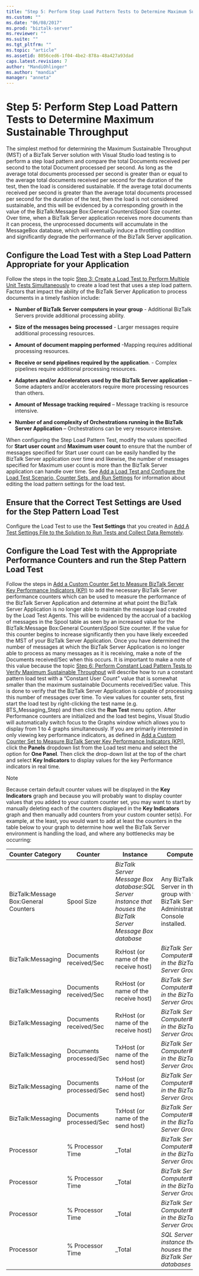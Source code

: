 ```yaml
---
title: "Step 5: Perform Step Load Pattern Tests to Determine Maximum Sustainable Throughput | Microsoft Docs"
ms.custom: ""
ms.date: "06/08/2017"
ms.prod: "biztalk-server"
ms.reviewer: ""
ms.suite: ""
ms.tgt_pltfrm: ""
ms.topic: "article"
ms.assetid: 8056ced6-1f04-4be2-878a-48a427a93dad
caps.latest.revision: 7
author: "MandiOhlinger"
ms.author: "mandia"
manager: "anneta"
---
```

# Step 5: Perform Step Load Pattern Tests to Determine Maximum Sustainable Throughput
The simplest method for determining the Maximum Sustainable Throughput (MST) of a BizTalk Server solution with Visual Studio load testing is to perform a step load pattern and compare the total Documents received per second to the total Document processed per second. As long as the average total documents processed per second is greater than or equal to the average total documents received per second for the duration of the test, then the load is considered sustainable. If the average total documents received per second is greater than the average total documents processed per second for the duration of the test, then the load is not considered sustainable, and this will be evidenced by a corresponding growth in the value of the BizTalk:Message Box:General Counters\Spool Size counter. Over time, when a BizTalk Server application receives more documents than it can process, the unprocessed documents will accumulate in the MessageBox database, which will eventually induce a throttling condition and significantly degrade the performance of the BizTalk Server application.  
  
## Configure the Load Test with a Step Load Pattern Appropriate for your Application  
 Follow the steps in the topic [Step 3: Create a Load Test to Perform Multiple Unit Tests Simultaneously](../technical-guides/step-3-create-a-load-test-to-perform-multiple-unit-tests-simultaneously.md) to create a load test that uses a step load pattern. Factors that impact the ability of the BizTalk Server Application to process documents in a timely fashion include:  
  
-   **Number of BizTalk Server computers in your group** - Additional BizTalk Servers provide additional processing ability.  
  
-   **Size of the messages being processed** - Larger messages require additional processing resources.  
  
-   **Amount of document mapping performed** -Mapping requires additional processing resources.  
  
-   **Receive or send pipelines required by the application**. - Complex pipelines require additional processing resources.  
  
-   **Adapters and/or Accelerators used by the BizTalk Server application** – Some adapters and/or accelerators require more processing resources than others.  
  
-   **Amount of Message tracking required** – Message tracking is resource intensive.  
  
-   **Number of and complexity of Orchestrations running in the BizTalk Server Application** – Orchestrations can be very resource intensive.  
  
 When configuring the Step Load Pattern Test, modify the values specified for **Start user count** and **Maximum user count** to ensure that the number of messages specified for Start user count can be easily handled by the BizTalk Server application over time and likewise, the number of messages specified for Maximum user count is more than the BizTalk Server application can handle over time. See [Add a Load Test and Configure the Load Test Scenario, Counter Sets, and Run Settings](../technical-guides/step-3-create-a-load-test-to-perform-multiple-unit-tests-simultaneously.md#BKMK_StepLoadTest) for information about editing the load pattern settings for the load test.  
  
## Ensure that the Correct Test Settings are Used for the Step Pattern Load Test  
 Configure the Load Test to use the **Test Settings** that you created in [Add A Test Settings File to the Solution to Run Tests and Collect Data Remotely](../technical-guides/step-3-create-a-load-test-to-perform-multiple-unit-tests-simultaneously.md#BKMK_TestSettings).  
  
## Configure the Load Test with the Appropriate Performance Counters and run the Step Pattern Load Test  
 Follow the steps in [Add a Custom Counter Set to Measure BizTalk Server Key Performance Indicators (KPI)](../technical-guides/step-3-create-a-load-test-to-perform-multiple-unit-tests-simultaneously.md#BKMK_BTSCounters) to add the necessary BizTalk Server performance counters which can be used to measure the performance of the BizTalk Server Application and determine at what point the BizTalk Server Application is no longer able to maintain the message load created by the Load Test Agents. This will be evidenced by the accrual of a backlog of messages in the Spool table as seen by an increased value for the BizTalk:Message Box:General Counters\Spool Size counter. If the value for this counter begins to increase significantly then you have likely exceeded the MST of your BizTalk Server Application. Once you have determined the number of messages at which the BizTalk Server Application is no longer able to process as many messages as it is receiving, make a note of the Documents received/Sec when this occurs. It is important to make a note of this value because the topic [Step 6: Perform Constant Load Pattern Tests to Verify Maximum Sustainable Throughput](../technical-guides/step-6-complete-load-pattern-tests-to-verify-maximum-sustainable-throughput.md) will describe how to run a constant pattern load test with a “Constant User Count” value that is somewhat smaller than the maximum sustainable Documents received/Sec value. This is done to verify that the BizTalk Server Application is capable of processing this number of messages over time. To view values for counter sets, first start the load test by right-clicking the test name (e.g. BTS_Messaging_Step) and then click the **Run Test** menu option. After Performance counters are initialized and the load test begins, Visual Studio will automatically switch focus to the Graphs window which allows you to display from 1 to 4 graphs simultaneously. If you are primarily interested in only viewing key performance indicators, as defined in [Add a Custom Counter Set to Measure BizTalk Server Key Performance Indicators (KPI)](../technical-guides/step-3-create-a-load-test-to-perform-multiple-unit-tests-simultaneously.md#BKMK_BTSCounters), click the **Panels** dropdown list from the Load test menu and select the option for **One Panel**. Then click the drop-down list at the top of the chart and select **Key Indicators** to display values for the key Performance indicators in real time.  
  
> [!NOTE]  
>  Because certain default counter values will be displayed in the **Key Indicators** graph and because you will probably want to display counter values that you added to your custom counter set, you may want to start by manually deleting each of the counters displayed in the **Key Indicators** graph and then manually add counters from your custom counter set(s). For example, at the least, you would want to add at least the counters in the table below to your graph to determine how well the BizTalk Server environment is handling the load, and where any bottlenecks may be occurring:  
  
|Counter Category|Counter|Instance|Computer|  
|----------------------|-------------|--------------|--------------|  
|BizTalk:Message Box:General Counters|Spool Size|*BizTalk Server Message Box database*:*SQL Server Instance that houses the BizTalk Server Message Box database*|Any BizTalk Server in the group with the BizTalk Server Administration Console installed.|  
|BizTalk:Messaging|Documents received/Sec|RxHost (or name of the receive host)|*BizTalk Server Computer#1 in the BizTalk Server Group*|  
|BizTalk:Messaging|Documents received/Sec|RxHost (or name of the receive host)|*BizTalk Server Computer#2 in the BizTalk Server Group*|  
|BizTalk:Messaging|Documents received/Sec|RxHost (or name of the receive host)|*BizTalk Server Computer#n in the BizTalk Server Group*|  
|BizTalk:Messaging|Documents processed/Sec|TxHost (or name of the send host)|*BizTalk Server Computer#1 in the BizTalk Server Group*|  
|BizTalk:Messaging|Documents processed/Sec|TxHost (or name of the send host)|*BizTalk Server Computer#2 in the BizTalk Server Group*|  
|BizTalk:Messaging|Documents processed/Sec|TxHost (or name of the send host)|*BizTalk Server Computer#n in the BizTalk Server Group*|  
|Processor|% Processor Time|_Total|*BizTalk Server Computer#1 in the BizTalk Server Group*|  
|Processor|% Processor Time|_Total|*BizTalk Server Computer#2 in the BizTalk Server Group*|  
|Processor|% Processor Time|_Total|*BizTalk Server Computer#n in the BizTalk Server Group*|  
|Processor|% Processor Time|_Total|*SQL Server instance that houses the BizTalk Server databases*|